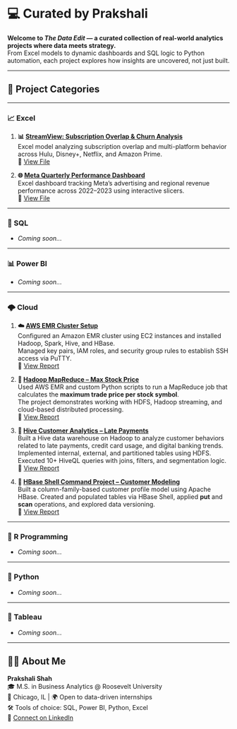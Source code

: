 # 💻 Curated by Prakshali

**Welcome to *The Data Edit* — a curated collection of real-world analytics projects where data meets strategy.**  
From Excel models to dynamic dashboards and SQL logic to Python automation, each project explores how insights are uncovered, not just built.

---

## 📁 Project Categories

---

### 📈 Excel


1. **📊 [StreamView: Subscription Overlap & Churn Analysis](https://github.com/prakshalishah/streamview-subscription-overlap)**  
   Excel model analyzing subscription overlap and multi-platform behavior across Hulu, Disney+, Netflix, and Amazon Prime.  
   🔗 [View File](https://github.com/prakshalishah/streamview-subscription-overlap/blob/main/StreamView_SubscriptionOverlap_Model.xlsx)
   
2. **🌐 [Meta Quarterly Performance Dashboard](https://github.com/prakshalishah/meta-quarterly-performance-dashboard)**  
   Excel dashboard tracking Meta’s advertising and regional revenue performance across 2022–2023 using interactive slicers.  
   🔗 [View File](https://github.com/prakshalishah/meta-quarterly-performance-dashboard/blob/main/Meta_Quarterly_Performance_Dashboard.xlsx)

---

### 🚀 SQL

- *Coming soon...*

---

### 📊 Power BI

- *Coming soon...*

---

### 🌩️ Cloud

1. **☁️ [AWS EMR Cluster Setup](https://github.com/prakshalishah/aws-emr-cluster-setup)**  
   Configured an Amazon EMR cluster using EC2 instances and installed Hadoop, Spark, Hive, and HBase.  
   Managed key pairs, IAM roles, and security group rules to establish SSH access via PuTTY.  
   🔗 [View Report](https://github.com/prakshalishah/aws-emr-cluster-setup/blob/main/aws-emr-cluster-setup.pdf)

2. **🧮 [Hadoop MapReduce – Max Stock Price](https://github.com/prakshalishah/hadoop-mapreduce-stock-price-analysis)**  
   Used AWS EMR and custom Python scripts to run a MapReduce job that calculates the **maximum trade price per stock symbol**.  
   The project demonstrates working with HDFS, Hadoop streaming, and cloud-based distributed processing.  
   🔗 [View Report](https://github.com/prakshalishah/hadoop-mapreduce-stock-price-analysis/blob/main/aws-emr-job-writeup.pdf)

3. **🏦 [Hive Customer Analytics – Late Payments](https://github.com/prakshalishah/hive-customer-late-payments-analysis)**  
   Built a Hive data warehouse on Hadoop to analyze customer behaviors related to late payments, credit card usage, and digital banking trends.  
   Implemented internal, external, and partitioned tables using HDFS. Executed 10+ HiveQL queries with joins, filters, and segmentation logic.  
   🔗 [View Report](https://github.com/prakshalishah/hive-customer-late-payments-analysis/blob/main/hive-late-payments-report.pdf)

4. **🧾 [HBase Shell Command Project – Customer Modeling](https://github.com/prakshalishah/hbase-shell-command-project)**  
   Built a column-family-based customer profile model using Apache HBase. Created and populated tables via HBase Shell, applied **put** and **scan** operations, and explored data versioning.  
   🔗 [View Report](https://github.com/prakshalishah/hbase-shell-command-project/blob/main/report.pdf)



---

### 🔬 R Programming

- *Coming soon...*

---

### 🐍 Python

- *Coming soon...*

---

### 🎨 Tableau

- *Coming soon...*

---

## 👩‍💻 About Me

**Prakshali Shah**  
🎓 M.S. in Business Analytics @ Roosevelt University  
📍 Chicago, IL | 🌍 Open to data-driven internships  
🛠️ Tools of choice: SQL, Power BI, Python, Excel  
🔗 [Connect on LinkedIn](https://linkedin.com/in/prakshalishah)
